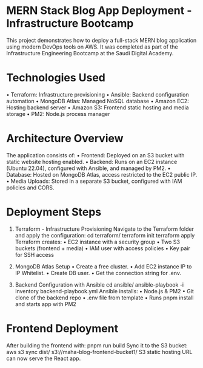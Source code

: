 # MERN Stack Blog App Deployment - Infrastructure Bootcamp
This project demonstrates how to deploy a full-stack MERN blog application using modern DevOps tools on AWS. It was completed as part of the Infrastructure Engineering Bootcamp at the Saudi Digital Academy.
 
# Technologies Used
•	Terraform: Infrastructure provisioning
•	Ansible: Backend configuration automation
•	MongoDB Atlas: Managed NoSQL database
•	Amazon EC2: Hosting backend server
•	Amazon S3: Frontend static hosting and media storage
•	PM2: Node.js process manager
 
# Architecture Overview
The application consists of:
•	Frontend: Deployed on an S3 bucket with static website hosting enabled.
•	Backend: Runs on an EC2 instance (Ubuntu 22.04), configured with Ansible, and managed by PM2.
•	Database: Hosted on MongoDB Atlas, access restricted to the EC2 public IP.
•	Media Uploads: Stored in a separate S3 bucket, configured with IAM policies and CORS.
 
# Deployment Steps
1. Terraform - Infrastructure Provisioning
Navigate to the Terraform folder and apply the configuration:
cd terraform/
terraform init
terraform apply
Terraform creates:
•	EC2 instance with a security group
•	Two S3 buckets (frontend + media)
•	IAM user with access policies
•	Key pair for SSH access

2. MongoDB Atlas Setup
•	Create a free cluster.
•	Add EC2 instance IP to IP Whitelist.
•	Create DB user.
•	Get the connection string for .env.

 3. Backend Configuration with Ansible
cd ansible/
ansible-playbook -i inventory backend-playbook.yml
Ansible installs:
•	Node.js & PM2
•	Git clone of the backend repo
•	.env file from template
•	Runs pnpm install and starts app with PM2
 
# Frontend Deployment
After building the frontend with:
pnpm run build
Sync it to the S3 bucket:
aws s3 sync dist/ s3://maha-blog-frontend-bucket1/
S3 static hosting URL can now serve the React app.

